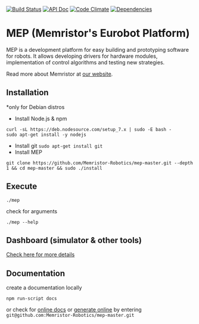 [![Build Status](https://semaphoreci.com/api/v1/lukicdarkoo/mep-master/branches/master/shields_badge.svg)](https://semaphoreci.com/lukicdarkoo/mep-master)
[![API Doc](https://doc.esdoc.org/github.com/Memristor-Robotics/mep-master/badge.svg)](https://doc.esdoc.org/github.com/Memristor-Robotics/mep-master/identifiers.html)
[![Code Climate](https://codeclimate.com/github/Memristor-Robotics/mep-master//badges/gpa.svg)](https://codeclimate.com/github/Memristor-Robotics/mep-master)
[![Dependencies](https://david-dm.org/Memristor-Robotics/mep-master.svg)](https://david-dm.org/Memristor-Robotics/mep-master/)

# MEP (Memristor's Eurobot Platform)
MEP is a development platform for easy building and prototyping software for robots. It allows developing drivers for hardware modules, implementation of control algorithms and testing new strategies.

Read more about Memristor at [our website](https://memristor-robotics.github.io/).

## Installation
*only for Debian distros

- Install Node.js & npm
```
curl -sL https://deb.nodesource.com/setup_7.x | sudo -E bash -
sudo apt-get install -y nodejs
```
- Install git `sudo apt-get install git`
- Install MEP
```
git clone https://github.com/Memristor-Robotics/mep-master.git --depth 1 && cd mep-master && sudo ./install
```

## Execute
```
./mep
```

check for arguments
```
./mep --help
```

## Dashboard (simulator & other tools)
[Check here for more details](https://github.com/Memristor-Robotics/mep-dash)

## Documentation
create a documentation locally
```
npm run-script docs
```
or check for [online docs](https://doc.esdoc.org/github.com/Memristor-Robotics/mep-master/identifiers.html)
or [generate online](https://doc.esdoc.org/-/generate.html) by entering `git@github.com:Memristor-Robotics/mep-master.git`